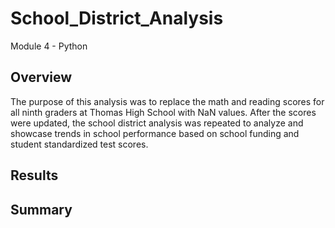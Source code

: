 # School_District_Analysis
Module 4 - Python
## Overview
The purpose of this analysis was to replace the math and reading scores for all ninth graders at Thomas High School with NaN values. After the scores were updated, the school district analysis was repeated to analyze and showcase trends in school performance based on school funding and student standardized test scores. 

## Results



## Summary
